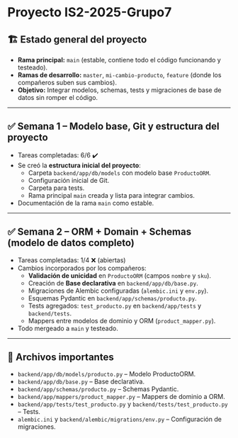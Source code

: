 # Proyecto IS2-2025-Grupo7

## 🏗️ Estado general del proyecto
- **Rama principal:** `main` (estable, contiene todo el código funcionando y testeado).  
- **Ramas de desarrollo:** `master`, `mi-cambio-producto`, `feature` (donde los compañeros suben sus cambios).  
- **Objetivo:** Integrar modelos, schemas, tests y migraciones de base de datos sin romper el código.

---

## ✅ Semana 1 – Modelo base, Git y estructura del proyecto
- Tareas completadas: 6/6 ✔️  
- Se creó la **estructura inicial del proyecto**:
  - Carpeta `backend/app/db/models` con modelo base `ProductoORM`.
  - Configuración inicial de Git.
  - Carpeta para tests.
  - Rama principal `main` creada y lista para integrar cambios.
- Documentación de la rama `main` como estable.

---

## ✅ Semana 2 – ORM + Domain + Schemas (modelo de datos completo)
- Tareas completadas: 1/4 ❌ (abiertas)  
- Cambios incorporados por los compañeros:
  - **Validación de unicidad** en `ProductoORM` (campos `nombre` y `sku`).
  - Creación de **Base declarativa** en `backend/app/db/base.py`.
  - Migraciones de Alembic configuradas (`alembic.ini` y `env.py`).
  - Esquemas Pydantic en `backend/app/schemas/producto.py`.
  - Tests agregados: `test_producto.py` en `backend/app/tests` y `backend/tests`.
  - Mappers entre modelos de dominio y ORM (`product_mapper.py`).
- Todo mergeado a `main` y testeado.

---

## 📂 Archivos importantes
- `backend/app/db/models/producto.py` – Modelo ProductoORM.
- `backend/app/db/base.py` – Base declarativa.
- `backend/app/schemas/producto.py` – Schemas Pydantic.
- `backend/app/mappers/product_mapper.py` – Mappers de dominio a ORM.
- `backend/app/tests/test_producto.py` y `backend/tests/test_producto.py` – Tests.
- `alembic.ini` y `backend/alembic/migrations/env.py` – Configuración de migraciones.

